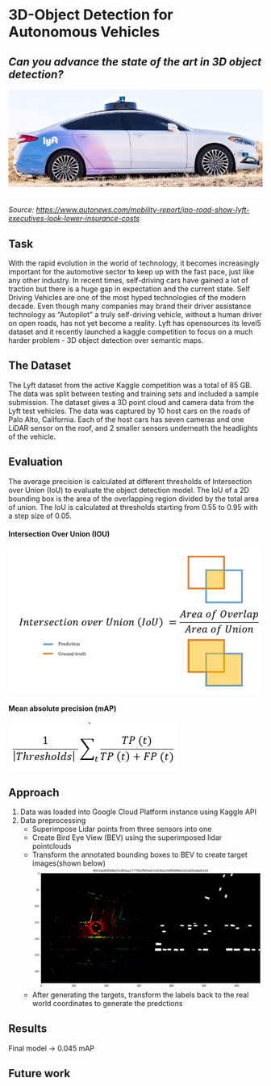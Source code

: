 # 3D-Object Detection for Autonomous Vehicles 
## *Can you advance the state of the art in 3D object detection?*
![Image description](lyft.jpeg) <br />

*Source: https://www.autonews.com/mobility-report/ipo-road-show-lyft-executives-look-lower-insurance-costs*

## Task 
With the rapid evolution in the world of technology, it becomes increasingly important for the automotive sector to keep up with the fast pace, just like any other industry. In recent times, self-driving cars have gained a lot of traction but there is a huge gap in expectation and the current state. Self Driving Vehicles are one of the most hyped technologies of the modern decade. Even though many companies may brand their driver assistance technology as “Autopilot” a truly self-driving vehicle, without a human driver on open roads, has not yet become a reality. Lyft has opensources its level5 dataset and it recently launched a kaggle competition to focus on a much harder problem - 3D object detection over semantic maps. 

## The Dataset
The Lyft dataset from the active Kaggle competition was a total of 85 GB. The data was split between testing and training sets and included a sample submission. The dataset gives a 3D point cloud and camera data from the Lyft test vehicles. The data was captured by 10 host cars on the roads of Palo Alto, California. Each of the host cars has seven cameras and one LiDAR sensor on the roof, and 2 smaller sensors underneath the headlights of the vehicle.

## Evaluation

The average precision is calculated at different thresholds of Intersection over Union (IoU) to evaluate the object detection model. The IoU of a 2D bounding box is the area of the overlapping region divided by the total area of union. The IoU is calculated at thresholds starting from 0.55 to 0.95 with a step size of 0.05.

#### Intersection Over Union (IOU) 

![Image description](iou.png) <br />

#### Mean absolute precision (mAP) 

   ![Image description](map.png) <br />


## Approach

1) Data was loaded into Google Cloud Platform instance using Kaggle API
2) Data preprocessing
   - Superimpose Lidar points from three sensors into one
   - Create Bird Eye View (BEV) using the superimposed lidar pointclouds 
   - Transform the annotated bounding boxes to BEV to create target images(shown below)
    ![Image description](preprocessing_2.png) <br />
   - After generating the targets, transform the labels back to the real world coordinates to generate the predctions 
 
 
## Results 

Final model -> 0.045 mAP 

## Future work 

